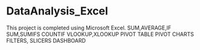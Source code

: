 # DataAnalysis_Excel
This project is completed using Microsoft Excel.
SUM,AVERAGE,IF
SUM,SUMIFS
COUNTIF
VLOOKUP,XLOOKUP
PIVOT TABLE
PIVOT CHARTS
FILTERS, SLICERS
DASHBOARD
